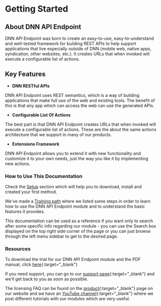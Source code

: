 # Getting Started

## About DNN API Endpoint

DNN API Endpoint was born to create an easy-to-use, easy-to-understand and well-tested framework for building REST APIs to help support applications that live especially outside of DNN (mobile web, native apps, syndication, other websites, etc.). It creates URLs that when invoked will execute a configurable list of actions.

## Key Features

* **DNN RESTful APIs**

DNN API Endpoint uses REST semantics, which is a way of building applications that make full use of the web and existing tools. The benefit of this is that any app which can access the web can use the generated APIs.

* **Configurable List Of Actions**

The best part is that DNN API Endpoint creates URLs that when invoked will execute a configurable list of actions. These are the about the same actions architecture that we support in many of our products.

* **Extensions Framework**

DNN API Endpoint allows you to extend it with new functionality and customize it to your own needs, just the way you like it by implementing new actions.

### How to Use This Documentation

Check the [Setup](getting-started/setup.html) section which will help you to download, install and created your first method.

We've made a [Training path](getting-started/training-path.html) where we listed some steps in order to learn how to use the DNN API Endpoint module and to understand the basic features it provides.

This documentation can be used as a reference if you want only to search after some specific info regarding our module - you can use the Search box displayed on the top right side corner of the page or you can just browse through the left menu sidebar to get to the desired page.  

### Resources

To download the trial for our DNN API Endpoint module and the PDF manual, click [here](https://www.dnnsharp.com/dnn/modules/custom-dnn-api-endpoint/download){:target="_blank"}

If you need support, you can go to our [support page](https://www.dnnsharp.com/helpcenter#opturl=%2Fdnn-api-endpoint){:target="_blank"} and we'll get back to you as soon as possible.

The licensing FAQ can be found on the [product](https://www.dnnsharp.com/dnn/modules/custom-dnn-api-endpoint){:target="_blank"} page on our website and we have an [YouTube channel](https://www.youtube.com/user/dnnsharp){:target="_blank"} where we post different tutorials with our modules which are very useful.